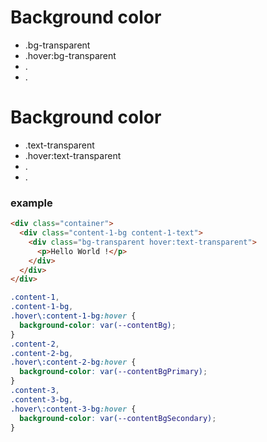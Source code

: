# Background color

- .bg-transparent
- .hover:bg-transparent
- .
- .

# Background color

- .text-transparent
- .hover:text-transparent
- .
- .

### example

```html
<div class="container">
  <div class="content-1-bg content-1-text">
    <div class="bg-transparent hover:text-transparent">
      <p>Hello World !</p>
    </div>
  </div>
</div>
```

```css
.content-1,
.content-1-bg,
.hover\:content-1-bg:hover {
  background-color: var(--contentBg);
}
.content-2,
.content-2-bg,
.hover\:content-2-bg:hover {
  background-color: var(--contentBgPrimary);
}
.content-3,
.content-3-bg,
.hover\:content-3-bg:hover {
  background-color: var(--contentBgSecondary);
}
```
